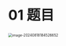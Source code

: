 # 01 题目

<img src="https://cvp.oss-cn-shanghai.aliyuncs.com/202408181845728.png" alt="image-20240818184526652" style="zoom:50%;" />